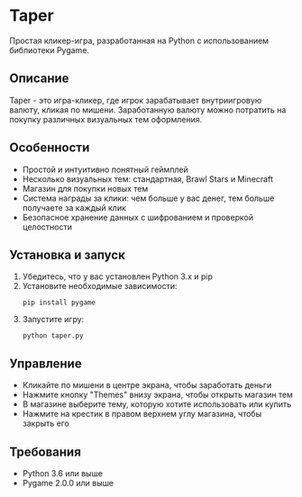 # Taper

Простая кликер-игра, разработанная на Python с использованием библиотеки Pygame.

## Описание

Taper - это игра-кликер, где игрок зарабатывает внутриигровую валюту, кликая по мишени. Заработанную валюту можно потратить на покупку различных визуальных тем оформления.

## Особенности

- Простой и интуитивно понятный геймплей
- Несколько визуальных тем: стандартная, Brawl Stars и Minecraft
- Магазин для покупки новых тем
- Система награды за клики: чем больше у вас денег, тем больше получаете за каждый клик
- Безопасное хранение данных с шифрованием и проверкой целостности

## Установка и запуск

1. Убедитесь, что у вас установлен Python 3.x и pip
2. Установите необходимые зависимости:
   ```
   pip install pygame
   ```
3. Запустите игру:
   ```
   python taper.py
   ```

## Управление

- Кликайте по мишени в центре экрана, чтобы заработать деньги
- Нажмите кнопку "Themes" внизу экрана, чтобы открыть магазин тем
- В магазине выберите тему, которую хотите использовать или купить
- Нажмите на крестик в правом верхнем углу магазина, чтобы закрыть его

## Требования

- Python 3.6 или выше
- Pygame 2.0.0 или выше 